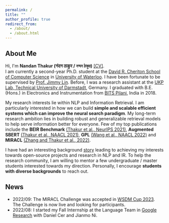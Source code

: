 ```yaml
---
permalink: /
title: ""
author_profile: true
redirect_from:
  - /about/
  - /about.html
---
```


## About Me
Hi, I'm __Nandan Thakur (नंदन ठाकुर / নন্দন ঠাকুর)__ [\[CV\]]().  
I am currently a second-year Ph.D. student at the [David R. Cheriton School of Computer Science](https://cs.uwaterloo.ca/) in [University of Waterloo](https://uwaterloo.ca/). I have been fortunate to be supervised by [Prof. Jimmy Lin](https://cs.uwaterloo.ca/~jimmylin/). Before, I was a research assistant at the [UKP Lab, Technical University of Darmstadt](https://www.informatik.tu-darmstadt.de/ukp/ukp_home/index.en.jsp), Germany. I graduated with B.E. (Hons.) in Electronics and Instrumentation from [BITS Pilani](https://www.bits-pilani.ac.in/), India in 2018. 


My research interests lie within NLP and Information Retrieval. I am particularly interested in how we can build __simple and scalable efficient systems which can improve the neural search paradigm__.  My long-term research ambition lies in building robust and generalizable retrieval models to help serve information better for everyone. Few of my top publications include the __BEIR Benchmark__ [(Thakur et al., NeurIPS 2021)](https://openreview.net/forum?id=wCu6T5xFjeJ), __Augmented SBERT__ [(Thakur et al., NAACL 2021)](https://aclanthology.org/2021.naacl-main.28/), __GPL__ [(Wang et al., NAACL 2022)](https://aclanthology.org/2022.naacl-main.168/) and __MIRACL__ [(Zhang and Thakur et al., 2022)](https://arxiv.org/abs/2210.09984). 

I have had an interesting background [story]() leading to achieving my interests towards open-source projects and research in NLP and IR. To help the research community, I am willing to mentor a few undergraduate / master students interested towards my direction. Personally, I encourage __students with diverse backgrounds__ to reach out. 

## News
- 2022/09: The MIRACL Challenge was accepted in [WSDM Cup 2023](). The Challenge is now live and looking for participants. 
- 2022/08: I started my Fall Internship at the Language Team in [Google Research](https://research.google/teams/language/) with Daniel Cer and Jianmo Ni.
